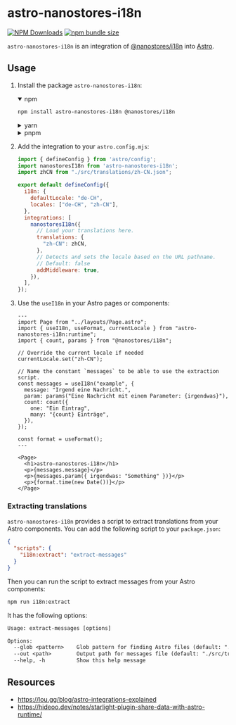 # astro-nanostores-i18n

[![NPM Downloads](https://img.shields.io/npm/dw/astro-nanostores-i18n)](https://npmjs.org/astro-nanostores-i18n)
[![npm bundle size](https://img.shields.io/bundlephobia/min/astro-nanostores-i18n)](https://npmjs.org/astro-nanostores-i18n)

`astro-nanostores-i18n` is an integration of [@nanostores/i18n](https://github.com/nanostores/i18n) into [Astro](https://astro.build/).

## Usage

1. Install the package `astro-nanostores-i18n`:
   <details open>
    <summary>npm</summary>

    ```bash
    npm install astro-nanostores-i18n @nanostores/i18n
    ```
   </details>
   <details>
     <summary>yarn</summary>

     ```bash
     yarn add astro-nanostores-i18n @nanostores/i18n
     ```
   </details>
   <details>
     <summary>pnpm</summary>

     ```bash
     pnpm add astro-nanostores-i18n @nanostores/i18n
     ```
   </details>
1. Add the integration to your `astro.config.mjs`:

   ```javascript
   import { defineConfig } from 'astro/config';
   import nanostoresI18n from 'astro-nanostores-i18n';
   import zhCN from "./src/translations/zh-CN.json";

   export default defineConfig({
     i18n: {
       defaultLocale: "de-CH",
       locales: ["de-CH", "zh-CN"],
     },
     integrations: [
       nanostoresI18n({
         // Load your translations here.
         translations: {
           "zh-CN": zhCN,
         },
         // Detects and sets the locale based on the URL pathname.
         // Default: false
         addMiddleware: true,
       }),
     ],
   });
   ```
1. Use the `useI18n` in your Astro pages or components:
   ```tsx
   ---
   import Page from "../layouts/Page.astro";
   import { useI18n, useFormat, currentLocale } from "astro-nanostores-i18n:runtime";
   import { count, params } from "@nanostores/i18n";

   // Override the current locale if needed
   currentLocale.set("zh-CN");

   // Name the constant `messages` to be able to use the extraction script.
   const messages = useI18n("example", {
     message: "Irgend eine Nachricht.",
     param: params("Eine Nachricht mit einem Parameter: {irgendwas}"),
     count: count({
       one: "Ein Eintrag",
       many: "{count} Einträge",
     }),
   });

   const format = useFormat();
   ---

   <Page>
     <h1>astro-nanostores-i18n</h1>
     <p>{messages.message}</p>
     <p>{messages.param({ irgendwas: "Something" })}</p>
     <p>{format.time(new Date())}</p>
   </Page>
   ```

### Extracting translations

`astro-nanostores-i18n` provides a script to extract translations from your Astro components. You can add the following script to your `package.json`:

```json
{
  "scripts": {
    "i18n:extract": "extract-messages"
  }
}
```

Then you can run the script to extract messages from your Astro components:

```bash
npm run i18n:extract
```

It has the following options:

```txt
Usage: extract-messages [options]

Options:
  --glob <pattern>    Glob pattern for finding Astro files (default: "./src/**/*.astro")
  --out <path>        Output path for messages file (default: "./src/translations/extract.json")
  --help, -h          Show this help message
```

## Resources

- https://lou.gg/blog/astro-integrations-explained
- https://hideoo.dev/notes/starlight-plugin-share-data-with-astro-runtime/
